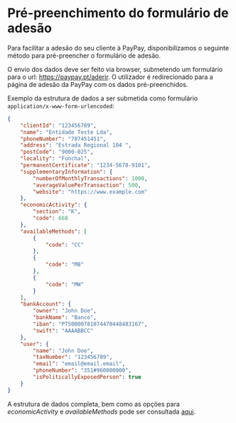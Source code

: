 # Pré-preenchimento do formulário de adesão

Para facilitar a adesão do seu cliente à PayPay, disponibilizamos o seguinte método para pré-preencher o formulário de adesão.

O envio dos dados deve ser feito via browser, submetendo um formulário para o url: https://paypay.pt/aderir. O utilizador é redirecionado para a página de adesão da PayPay com os dados pré-preenchidos.

Exemplo da estrutura de dados a ser submetida como formulário `application/x-www-form-urlencoded`:

```json
{
	"clientId": "123456789",
	"name": "Entidade Teste Lda",
	"phoneNumber": "707451451",
	"address": "Estrada Regional 104 ",
	"postCode": "9000-025",
	"locality": "Funchal",
	"permanentCertificate": "1234-5678-9101",
	"supplementaryInformation": {
		"numberOfMonthlyTransactions": 1000,
		"averageValuePerTransaction": 500,
		"website": "https://www.example.com"
	},
	"economicActivity": {
		"section": "K",
		"code": 668
	},
	"availableMethods": [
		{
			"code": "CC"
		},
		{
			"code": "MB"
		},
		{
			"code": "MW"
		}
	],
	"bankAccount": {
		"owner": "John Doe",
		"bankName": "Banco",
		"iban": "PT50000781074470448483167",
		"swift": "AAAABBCC"
	},
	"user": {
		"name": "John Doe",
		"taxNumber": "123456789",
		"email": "email@email.email",
		"phoneNumber": "351#960000000",
		"isPoliticallyExposedPerson": true
	}
}
```

A estrutura de dados completa, bem como as opções para _economicActivity_ e _availableMethods_ pode ser consultada [aqui](https://paypay.pt/paypay/api/#model-Registration).
